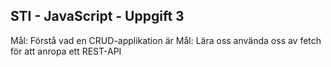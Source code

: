 ## STI - JavaScript - Uppgift 3

Mål: Förstå vad en CRUD-applikation är
Mål: Lära oss använda oss av fetch för att anropa ett REST-API
